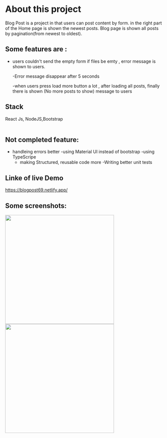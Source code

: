 # About this project

Blog Post is a project in that users can post content by form. in the right part of the Home page is shown the newest posts. Blog page is shown all posts by pagination(from newest to oldest).

## Some features are :

- users couldn't send the empty form if files be emty , error message is shown to users.

  -Error message disappear after 5 seconds

  -when users press load more button a lot , after loading all posts, finally there is shown (No more posts to show) message to users

## Stack

React Js, NodeJS,Bootstrap </br></br>

## Not completed feature:

- handleing errors better
  -using Material UI instead of bootstrap
  -using TypeScripe
  - making Structured, reusable code more
    -Writing better unit tests

## Linke of live Demo

https://blogpost69.netlify.app/

## Some screenshots:

<img width="350px" src="https://user-images.githubusercontent.com/122700888/217621055-e8fe3cf4-c905-41e7-86b2-11bee1c61292.png"></img>
<img width="350px" src="https://user-images.githubusercontent.com/122700888/217621868-fc051ae3-4645-41c8-8805-53d3705353c2.png"></img></br></br>
